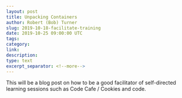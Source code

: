 ```yaml
---
layout: post
title: Unpacking Containers
author: Robert (Bob) Turner
slug: 2019-10-18-facilitate-training
date: 2019-10-25 09:00:00 UTC
tags:
category:
link:
description:
type: text
excerpt_separator: <!--more-->
---
```


This will be a blog post on how to be a good facilitator of self-directed learning sessions such as Code Cafe / Cookies and code.

<!--more-->

